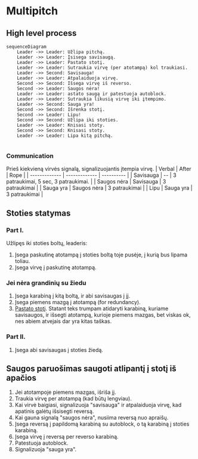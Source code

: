 # Multipitch

## High level process
```mermaid
sequenceDiagram
    Leader ->> Leader: Užlipa pitchą.
    Leader ->> Leader: Įsisega savisaugą.
    Leader ->> Leader: Pastato stotį.
    Leader ->> Leader: Sutraukia virvę (per atotampą) kol traukiasi.
    Leader ->> Second: Savisauga!
    Leader ->> Leader: Atpalaiduoja virvę.
    Second ->> Second: Išsega virvę iš reverso.
    Second ->> Leader: Saugos nėra!
    Leader ->> Leader: astato saugą ir patestuoja autoblock.
    Leader ->> Leader: Sutraukia likusią virvę iki įtempimo.
    Leader ->> Second: Sauga yra!
    Second ->> Second: Išrenka stotį.
    Second ->> Leader: Lipu!
    Second ->> Second: Užlipa iki stoties.
    Leader ->> Leader: Knisasi stoty.
    Second ->> Second: Knisasi stoty.
    Leader ->> Leader: Lipa kitą pitchą.
    
```

### Communication

Prieš kiekvieną virvės signalą, signalizuojantis įtempia virvę.
| Verbal        | After         | Rope      |
| ------------- | ------------- | ---------- |
| Savisauga     | --            | 3 patraukimai, 5 sec, 3 patraukimai. |
| Saugos nėra   | Savisauga     | 3 patraukimai   |
| Sauga yra     | Saugos nėra   | 3 patraukimai   |
| Lipu          | Sauga yra     | 3 patraukimai    |


## Stoties statymas
### Part I.
Užlipęs iki stoties boltų, leaderis:
1) Įsega paskutinę atotampą į stoties boltą toje pusėje, į kurią bus lipama toliau.
2) Įsega virvę į paskutinę atotampą.

### Jei nėra grandinių su žiedu
1) Įsega karabiną į kitą boltą, ir abi savisaugas į jį.
2) Įsega piemens mazgą į atotampą (for redundancy).
3) [Pastato stotį](https://www.wallrat.com/PDF_Files/Anchoring.pdf). Statant teks trumpam atidaryti karabiną, kuriame savisaugos, ir išsegti atotampą, kurioje piemens mazgas, bet viskas ok, nes abiem atvejais dar yra kitas taškas.

### Part II.
1) Įsega abi savisaugas į stoties žiedą.


## Saugos paruošimas saugoti atlipantį į stotį iš apačios
1) Jei atotampoje piemens mazgas, išriša jį.
2) Traukia virvę per atotampą (kad būtų lengviau).
3) Kai virvė baigiasi, signalizuoja "savisauga" ir atpalaiduoja virvę, kad apatinis galėtų išsisegti reversą.
4) Kai gauna signalą "saugos nėra", nusiima reversą nuo apraišų.
5) Įsega reversą į papildomą karabiną su autoblock, o tą karabiną į stoties karabiną.
6) Įsega virvę į reversą per reverso karabiną.
7) Patestuoja autoblock.
8) Signalizuoja "sauga yra".
